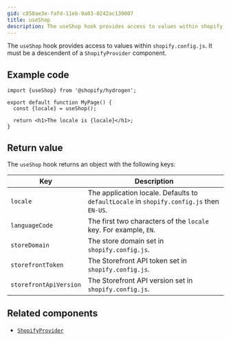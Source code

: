 ```yaml
---
gid: c850ae3e-fafd-11eb-9a03-0242ac130007
title: useShop
description: The useShop hook provides access to values within shopify.config.js.
---
```


The `useShop` hook provides access to values within `shopify.config.js`. It must be a descendent of a `ShopifyProvider` component.

## Example code

```tsx
import {useShop} from '@shopify/hydrogen';

export default function MyPage() {
  const {locale} = useShop();

  return <h1>The locale is {locale}</h1>;
}
```

## Return value

The `useShop` hook returns an object with the following keys:

| Key                    | Description                                                                              |
| ---------------------- | ---------------------------------------------------------------------------------------- |
| `locale`               | The application locale. Defaults to `defaultLocale` in `shopify.config.js` then `EN-US`. |
| `languageCode`         | The first two characters of the `locale` key. For example, `EN`.                         |
| `storeDomain`          | The store domain set in `shopify.config.js`.                                             |
| `storefrontToken`      | The Storefront API token set in `shopify.config.js`.                                     |
| `storefrontApiVersion` | The Storefront API version set in `shopify.config.js`.                                   |

## Related components

- [`ShopifyProvider`](https://shopify.dev/api/hydrogen/components/global/shopifyprovider)
